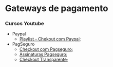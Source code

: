 # Gateways de pagamento

### Cursos Youtube

- Paypal
  - [Playlist - Chekout com Paypal](https://www.youtube.com/playlist?list=PLyugqHiq-SKepamifeut0L0nAoofFX67w);
- PagSeguro
  - [Checkout com Pagseguro](https://www.youtube.com/watch?v=rjfWdsHvxEs&list=PLyugqHiq-SKfVeeL0hnJXo2HFYGUet7Bv);
  - [Assinaturas Pagseguro](https://www.youtube.com/watch?v=Zxis3rY9a_8&list=PLyugqHiq-SKfiU_tjPr5epg7TpoO0XhzS);
  - [Checkout Transparente](https://www.youtube.com/watch?v=JA9vQydV-hY&list=PLyugqHiq-SKdaKnCgReSSGx9GPhrFlm6y);
